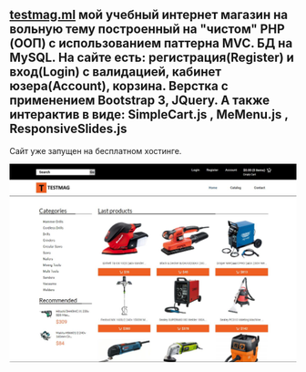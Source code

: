 [testmag.ml](http:/testmag.ml) мой учебный интернет магазин на вольную тему построенный на "чистом" PHP (ООП) с использованием паттерна MVC. БД на MySQL. На сайте есть: регистрация(Register) и вход(Login) с валидацией, кабинет юзера(Account), корзина. Верстка с применением Bootstrap 3, JQuery. А также интерактив в виде: SimpleCart.js , MeMenu.js , ResponsiveSlides.js  
------------------------------------------------------------------------------------------------------------------------------------------
Сайт уже запущен на бесплатном хостинге.

![alt text](https://github.com/MaksimSergeev/testmag/blob/master/testmag.JPG)
